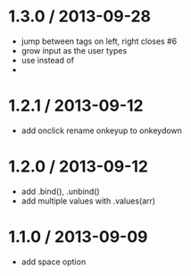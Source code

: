 
1.3.0 / 2013-09-28
==================

 * jump between tags on left, right closes #6
 * grow input as the user types
 * use <span> instead of <li>

1.2.1 / 2013-09-12
==================

 * add onclick rename onkeyup to onkeydown

1.2.0 / 2013-09-12
==================

 * add .bind(), .unbind()
 * add multiple values with .values(arr)

1.1.0 / 2013-09-09
==================

 * add space option
